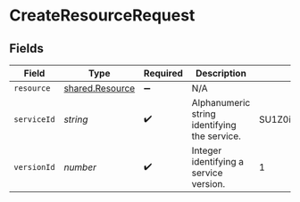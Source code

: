 # CreateResourceRequest


## Fields

| Field                                              | Type                                               | Required                                           | Description                                        | Example                                            |
| -------------------------------------------------- | -------------------------------------------------- | -------------------------------------------------- | -------------------------------------------------- | -------------------------------------------------- |
| `resource`                                         | [shared.Resource](../../models/shared/resource.md) | :heavy_minus_sign:                                 | N/A                                                |                                                    |
| `serviceId`                                        | *string*                                           | :heavy_check_mark:                                 | Alphanumeric string identifying the service.       | SU1Z0isxPaozGVKXdv0eY                              |
| `versionId`                                        | *number*                                           | :heavy_check_mark:                                 | Integer identifying a service version.             | 1                                                  |